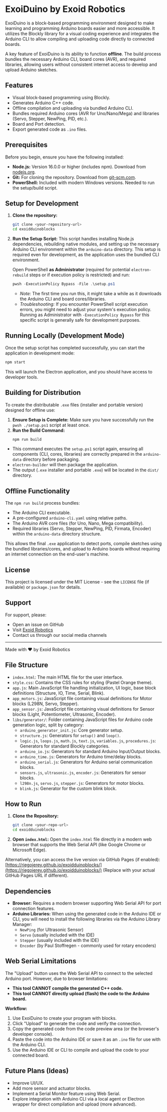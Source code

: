 # ExoiDuino by Exoid Robotics

ExoiDuino is a block-based programming environment designed to make learning and programming Arduino boards easier and more accessible. It utilizes the Blockly library for a visual coding experience and integrates the Arduino CLI to allow compiling and uploading code directly to connected boards.

A key feature of ExoiDuino is its ability to function **offline**. The build process bundles the necessary Arduino CLI, board cores (AVR), and required libraries, allowing users without consistent internet access to develop and upload Arduino sketches.

## Features

*   Visual block-based programming using Blockly.
*   Generates Arduino C++ code.
*   Offline compilation and uploading via bundled Arduino CLI.
*   Bundles required Arduino cores (AVR for Uno/Nano/Mega) and libraries (Servo, Stepper, NewPing, PID, etc.).
*   Board and Port detection.
*   Export generated code as `.ino` files.

## Prerequisites

Before you begin, ensure you have the following installed:

*   **Node.js:** Version 16.0.0 or higher (includes npm). Download from [nodejs.org](https://nodejs.org/).
*   **Git:** For cloning the repository. Download from [git-scm.com](https://git-scm.com/).
*   **PowerShell:** Included with modern Windows versions. Needed to run the setup/build script.

## Setup for Development

1.  **Clone the repository:**
    ```bash
    git clone <your-repository-url>
    cd exoidduinoblocks
    ```

2.  **Run the Setup Script:**
    This script handles installing Node.js dependencies, rebuilding native modules, and setting up the necessary Arduino CLI environment within the `arduino-data` directory. This setup is required even for development, as the application uses the bundled CLI environment.

    Open PowerShell **as Administrator** (required for potential `electron-rebuild` steps or if execution policy is restricted) and run:
    ```powershell
    pwsh -ExecutionPolicy Bypass -File .\setup.ps1
    ```
    *   _Note:_ The first time you run this, it might take a while as it downloads the Arduino CLI and board cores/libraries.
    *   _Troubleshooting:_ If you encounter PowerShell script execution errors, you might need to adjust your system's execution policy. Running as Administrator with `-ExecutionPolicy Bypass` for this specific script is generally safe for development purposes.

## Running Locally (Development Mode)

Once the setup script has completed successfully, you can start the application in development mode:

```bash
npm start
```

This will launch the Electron application, and you should have access to developer tools.

## Building for Distribution

To create the distributable `.exe` files (installer and portable version) designed for offline use:

1.  **Ensure Setup is Complete:** Make sure you have successfully run the `pwsh ./setup.ps1` script at least once.
2.  **Run the Build Command:**
    ```bash
    npm run build
    ```

*   This command executes the `setup.ps1` script again, ensuring all components (CLI, cores, libraries) are correctly prepared in the `arduino-data` directory before packaging.
*   `electron-builder` will then package the application.
*   The output (`.exe` installer and portable `.exe`) will be located in the `dist/` directory.

## Offline Functionality

The `npm run build` process bundles:

*   The Arduino CLI executable.
*   A pre-configured `arduino-cli.yaml` using relative paths.
*   The Arduino AVR core files (for Uno, Nano, Mega compatibility).
*   Required libraries (Servo, Stepper, NewPing, PID, Firmata, Encoder) within the `arduino-data` directory structure.

This allows the final `.exe` application to detect ports, compile sketches using the bundled libraries/cores, and upload to Arduino boards without requiring an internet connection on the end-user's machine.

## License

This project is licensed under the MIT License - see the `LICENSE` file (if available) or `package.json` for details.

## Support

For support, please:
- Open an issue on GitHub
- Visit [Exoid Robotics](https://www.exoidrobotics.com)
- Contact us through our social media channels

---
Made with ❤️ by Exoid Robotics

## File Structure

* `index.html`: The main HTML file for the user interface.
* `style.css`: Contains the CSS rules for styling (Pastel Orange theme).
* `app.js`: Main JavaScript file handling initialization, UI logic, base block definitions (Structure, IO, Time, Serial, Blink).
* `app_motors.js`: JavaScript file containing visual definitions for Motor blocks (L298N, Servo, Stepper).
* `app_sensor.js`: JavaScript file containing visual definitions for Sensor blocks (Light, Potentiometer, Ultrasonic, Encoder).
* `libs/generator/`: Folder containing JavaScript files for Arduino code generation logic, split by category:
    * `arduino_generator_init.js`: Core generator setup.
    * `structure.js`: Generators for `setup()` and `loop()`.
    * `logic.js`, `loops.js`, `math.js`, `text.js`, `variables.js`, `procedures.js`: Generators for standard Blockly categories.
    * `arduino_io.js`: Generators for standard Arduino Input/Output blocks.
    * `arduino_time.js`: Generators for Arduino time/delay blocks.
    * `arduino_serial.js`: Generators for Arduino serial communication blocks.
    * `sensors.js`, `ultrasonic.js`, `encoder.js`: Generators for sensor blocks.
    * `l298n.js`, `servo.js`, `stepper.js`: Generators for motor blocks.
    * `blink.js`: Generator for the custom blink block.

## How to Run

1.  **Clone the Repository:**
    ```bash
    git clone <your-repo-url>
    cd exoidduinoblocks
    ```
2.  **Open `index.html`:** Open the `index.html` file directly in a modern web browser that supports the Web Serial API (like Google Chrome or Microsoft Edge).

Alternatively, you can access the live version via GitHub Pages (if enabled): [https://riegojerey.github.io/exoidduinoblocks/](https://riegojerey.github.io/exoidduinoblocks/) (Replace with your actual GitHub Pages URL if different).

## Dependencies

* **Browser:** Requires a modern browser supporting Web Serial API for port connection features.
* **Arduino Libraries:** When using the generated code in the Arduino IDE or CLI, you will need to install the following libraries via the Arduino Library Manager:
    * `NewPing` (for Ultrasonic Sensor)
    * `Servo` (usually included with the IDE)
    * `Stepper` (usually included with the IDE)
    * `Encoder` (by Paul Stoffregen - commonly used for rotary encoders)

## Web Serial Limitations

The "Upload" button uses the Web Serial API to connect to the selected Arduino port. However, due to browser limitations:

* **This tool CANNOT compile the generated C++ code.**
* **This tool CANNOT directly upload (flash) the code to the Arduino board.**

**Workflow:**

1.  Use ExoiDuino to create your program with blocks.
2.  Click "Upload" to generate the code and verify the connection.
3.  Copy the generated code from the code preview area (or the browser's developer console).
4.  Paste the code into the Arduino IDE or save it as an `.ino` file for use with the Arduino CLI.
5.  Use the Arduino IDE or CLI to compile and upload the code to your connected board.

## Future Plans (Ideas)

* Improve UI/UX.
* Add more sensor and actuator blocks.
* Implement a Serial Monitor feature using Web Serial.
* Explore integration with Arduino CLI via a local agent or Electron wrapper for direct compilation and upload (more advanced).

